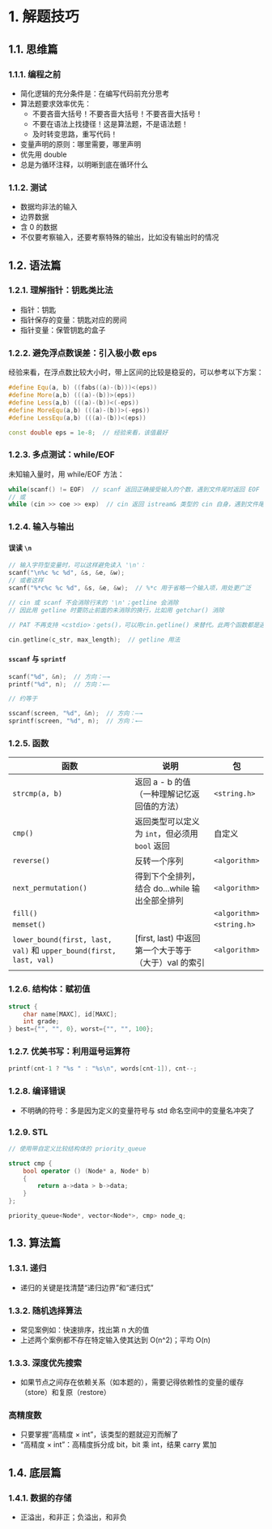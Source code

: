 # 1. 解题技巧

## 1.1. 思维篇

### 1.1.1. 编程之前

* 简化逻辑的充分条件是：在编写代码前充分思考
* 算法题要求效率优先：
  * 不要吝啬大括号！不要吝啬大括号！不要吝啬大括号！
  * 不要在语法上找捷径！这是算法题，不是语法题！
  * 及时转变思路，重写代码！
* 变量声明的原则：哪里需要，哪里声明
* 优先用 double
* 总是为循环注释，以明晰到底在循环什么

### 1.1.2. 测试

* 数据均非法的输入
* 边界数据
* 含 0 的数据
* 不仅要考察输入，还要考察特殊的输出，比如没有输出时的情况

## 1.2. 语法篇

### 1.2.1. 理解指针：钥匙类比法

* 指针：钥匙
* 指针保存的变量：钥匙对应的房间
* 指针变量：保管钥匙的盒子

### 1.2.2. 避免浮点数误差：引入极小数 eps

经验来看，在浮点数比较大小时，带上区间的比较是稳妥的，可以参考以下方案：

```cpp
#define Equ(a, b) ((fabs((a)-(b)))<(eps))
#define More(a,b) (((a)-(b))>(eps))
#define Less(a,b) (((a)-(b))<(-eps))
#define MoreEqu(a,b) (((a)-(b))>(-eps))
#define LessEqu(a,b) (((a)-(b))<(eps))

const double eps = 1e-8;  // 经验来看，该值最好
```

### 1.2.3. 多点测试：while/EOF

未知输入量时，用 while/EOF 方法：

```cpp
while(scanf() != EOF)  // scanf 返回正确接受输入的个数，遇到文件尾时返回 EOF
// 或
while (cin >> coe >> exp)  // cin 返回 istream& 类型的 cin 自身，遇到文件尾时返回 0
```

### 1.2.4. 输入与输出

#### 误读 `\n`

```cpp
// 输入字符型变量时，可以这样避免读入 '\n'：
scanf("\n%c %c %d", &s, &e, &w);
// 或者这样
scanf("%*c%c %c %d", &s, &e, &w);  // %*c 用于省略一个输入项，用处更广泛
```

```cpp
// cin 或 scanf 不会消除行末的 '\n'；getline 会消除
// 因此用 getline 时要防止前面的未消除的换行，比如用 getchar() 消除
```

```cpp
// PAT 不再支持 <cstdio>：gets()，可以用cin.getline() 来替代。此两个函数都是遇到 '\n'停止读取
```

```cpp
cin.getline(c_str, max_length);  // getline 用法
```


#### `sscanf` 与 `sprintf`

```cpp
scanf("%d", &n);  // 方向：—→
printf("%d", n);  // 方向：←—

// 约等于

sscanf(screen, "%d", &n);  // 方向：—→
sprintf(screen, "%d", n);  // 方向：←—
```

### 1.2.5. 函数

|函数|说明|包|
|--|--|--|
|`strcmp(a, b)`|返回 a - b 的值（一种理解记忆返回值的方法）|`<string.h>`|
|`cmp()`|返回类型可以定义为 `int`，但必须用 `bool` 返回|自定义|
|`reverse()`|反转一个序列|`<algorithm>`|
|`next_permutation()`|得到下个全排列，结合 do...while 输出全部全排列|`<algorithm>`|
|`fill()`||`<algorithm>`|
|`memset()`||`<string.h>`|
|`lower_bound(first, last, val)` 和 `upper_bound(first, last, val)`|[first, last) 中返回第一个大于等于（大于）val 的索引|`<algorithm>`|


### 1.2.6. 结构体：赋初值

```cpp
struct {
    char name[MAXC], id[MAXC];
    int grade;
} best={"", "", 0}, worst={"", "", 100};
```

### 1.2.7. 优美书写：利用逗号运算符

```cpp
printf(cnt-1 ? "%s " : "%s\n", words[cnt-1]), cnt--;
```

### 1.2.8. 编译错误

* 不明确的符号：多是因为定义的变量符号与 std 命名空间中的变量名冲突了

### 1.2.9. STL

```cpp
// 使用带自定义比较结构体的 priority_queue

struct cmp {
    bool operator () (Node* a, Node* b)
    {
        return a->data > b->data;
    }
};

priority_queue<Node*, vector<Node*>, cmp> node_q;
```

## 1.3. 算法篇

### 1.3.1. 递归

* 递归的关键是找清楚“递归边界”和“递归式”

### 1.3.2. 随机选择算法

* 常见案例如：快速排序，找出第 n 大的值
* 上述两个案例都不存在特定输入使其达到 O(n^2)；平均 O(n)

### 1.3.3. 深度优先搜索

* 如果节点之间存在依赖关系（如本题的），需要记得依赖性的变量的缓存（store）和复原（restore）

### 高精度数

* 只要掌握“高精度 × int”，该类型的题就迎刃而解了
* “高精度 × int”：高精度拆分成 bit，bit 乘 int，结果 carry 累加


## 1.4. 底层篇

### 1.4.1. 数据的存储

* 正溢出，和非正；负溢出，和非负